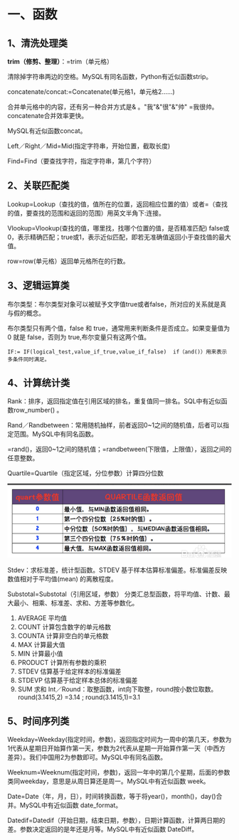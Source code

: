 # 一、函数

## 1、清洗处理类

**trim（修剪、整理）**：=trim（单元格）

清除掉字符串两边的空格。MySQL有同名函数，Python有近似函数strip。    

concatenate/concat:=Concatenate(单元格1，单元格2……)

合并单元格中的内容，还有另一种合并方式是& 。"我"&"很"&"帅" =我很帅。concatenate合并效率更快。

MySQL有近似函数concat。

Left／Right／Mid=Mid(指定字符串，开始位置，截取长度)

Find=Find（要查找字符，指定字符串，第几个字符）

## 2、关联匹配类

Lookup=Lookup（查找的值，值所在的位置，返回相应位置的值）或者=（查找的值，要查找的范围和返回的范围）用英文半角下:连接。

Vlookup=Vlookup(查找的值，哪里找，找哪个位置的值，是否精准匹配)  false或0，表示精确匹配；true或1，表示近似匹配，即若无准确值返回小于查找值的最大值。

row=row(单元格）返回单元格所在的行数。

## 3、逻辑运算类

布尔类型：布尔类型对象可以被赋予文字值true或者false，所对应的关系就是真与假的概念。

布尔类型只有两个值，false 和 true，通常用来判断条件是否成立。如果变量值为 0 就是 false，否则为 true,布尔变量只有这两个值。

```
IF:= IF(logical_test,value_if_true,value_if_false)  if（and()）用来表示多条件同时满足。
```

## 4、计算统计类

Rank：排序，返回指定值在引用区域的排名，重复值同一排名。SQL中有近似函数row_number() 。

Rand／Randbetween：常用随机抽样，前者返回0~1之间的随机值，后者可以指定范围。MySQL中有同名函数。

=rand()，返回0~1之间的随机值；=randbetween(下限值，上限值），返回之间的任意整数。

Quartile=Quartile（指定区域，分位参数）计算四分位数

![config](images/1.jpg)

Stdev：求标准差，统计型函数。STDEV 基于样本估算标准偏差。标准偏差反映数值相对于平均值(mean) 的离散程度。

Substotal=Substotal（引用区域，参数） 分类汇总型函数，将平均值、计数、最大最小、相乘、标准差、求和、方差等参数化。

1. AVERAGE 平均值
2. COUNT 计算包含数字的单元格数
3. COUNTA 计算非空白的单元格数
4. MAX 计算最大值
5. MIN 计算最小值
6. PRODUCT 计算所有参数的乘积
7. STDEV 估算基于给定样本的标准偏差
8. STDEVP 估算基于给定样本总体的标准偏差
9. SUM 求和
 Int／Round：取整函数，int向下取整，round按小数位取数。
round(3.1415,2) =3.14 ;
round(3.1415,1)=3.1

## 5、时间序列类

Weekday=Weekday(指定时间，参数)，返回指定时间为一周中的第几天，参数为1代表从星期日开始算作第一天，参数为2代表从星期一开始算作第一天（中西方差异）。我们中国用2为参数即可。MySQL中有同名函数。

Weeknum=Weeknum(指定时间，参数)，返回一年中的第几个星期，后面的参数类同weekday，意思是从周日算还是周一。MySQL中有近似函数 week。

Date=Date（年，月，日），时间转换函数，等于将year()，month()，day()合并。MySQL中有近似函数 date\_format。

Datedif=Datedif（开始日期，结束日期，参数），日期计算函数，计算两日期的差。参数决定返回的是年还是月等。MySQL中有近似函数 DateDiff。